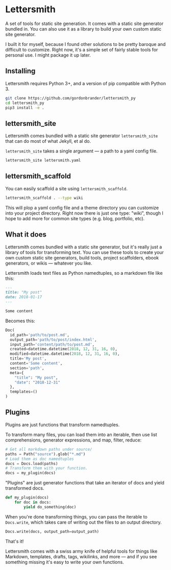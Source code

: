 # Lettersmith

A set of tools for static site generation. It comes with a static site generator bundled in. You can also use it as a library to build your own custom static site generator.

I built it for myself, because I found other solutions to be pretty baroque and difficult to customize. Right now, it's a simple set of fairly stable tools for personal use. I might package it up later.

## Installing

Lettersmith requires Python 3+, and a version of pip compatible with Python 3.

```bash
git clone https://github.com/gordonbrander/lettersmith_py
cd lettersmith_py
pip3 install -e .
```

## lettersmith_site

Lettersmith comes bundled with a static site generator `lettersmith_site` that can do most of what Jekyll, et al do.

`lettersmith_site` takes a single argument — a path to a yaml config file.

```bash
lettersmith_site lettersmith.yaml
```

## lettersmith_scaffold

You can easily scaffold a site using `lettersmith_scaffold`.

```bash
lettersmith_scaffold . --type wiki
```

This will plop a yaml config file and a theme directory you can customize into your project directory. Right now there is just one type: "wiki", though I hope to add more for common site types (e.g. blog, portfolio, etc).

## What it does

Lettersmith comes bundled with a static site generator, but it's really just a library of tools for transforming text. You can use these tools to create your own custom static site generators, build tools, project scaffolders, ebook generators, or wikis — whatever you like.

Lettersmith loads text files as Python namedtuples, so a markdown file like this:

```markdown
---
title: "My post"
date: 2018-01-17
---

Some content
```

Becomes this:

```python
Doc(
  id_path='path/to/post.md',
  output_path='path/to/post/index.html',
  input_path='content/path/to/post.md',
  created=datetime.datetime(2018, 12, 31, 16, 0),
  modified=datetime.datetime(2018, 12, 31, 16, 0),
  title='My post',
  content='Some content',
  section='path',
  meta={
    "title": "My post",
    "date": "2018-12-31"
  },
  templates=()
)
```

## Plugins

Plugins are just functions that transform namedtuples.

To transform many files, you can load them into an iterable, then use list comprehensions, generator expressions, and map, filter, reduce:

```python
# Get all markdown paths under source/
paths = Path("source").glob("*.md")
# Load them as doc namedtuples
docs = Docs.load(paths)
# Transform them with your function.
docs = my_plugin(docs)
```

"Plugins" are just generator functions that take an iterator of docs and
yield transformed docs.

```python
def my_plugin(docs)
    for doc in docs:
        yield do_something(doc)
```

When you're done transforming things, you can pass the iterable to `Docs.write`, which takes care of writing out the files to an output directory.

```python
Docs.write(docs, output_path=output_path)
```

That's it!

Lettersmith comes with a swiss army knife of helpful tools for things like Markdown, templates, drafts, tags, wikilinks, and more — and if you see something missing it's easy to write your own functions.